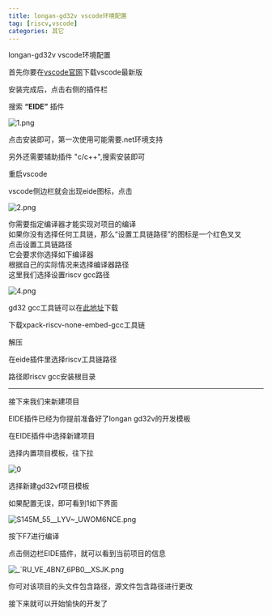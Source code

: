 ```yaml
---
title: longan-gd32v vscode环境配置
tag: [riscv,vscode]
categories: 其它
---
```

longan-gd32v vscode环境配置
<!--more-->


首先你要在[vscode官网](https://code.visualstudio.com/)下载vscode最新版

安装完成后，点击右侧的插件栏

搜索 __“EIDE”__ 插件

![1.png](https://i.loli.net/2021/06/17/FLKfYGlbNxQZCmu.png)

点击安装即可，第一次使用可能需要.net环境支持

另外还需要辅助插件 "c/c++",搜索安装即可

重启vscode

vscode侧边栏就会出现eide图标，点击

![2.png](https://i.loli.net/2021/06/17/TycDsdN2S96XqZh.png)


你需要指定编译器才能实现对项目的编译    
如果你没有选择任何工具链，那么“设置工具链路径”的图标是一个红色叉叉  
点击设置工具链路径  
它会要求你选择如下编译器    
根据自己的实际情况来选择编译器路径  
这里我们选择设置riscv gcc路径

![4.png](https://i.loli.net/2021/06/17/eUzTLBc1i4ubJpI.png)

gd32 gcc工具链可以在[此地址](https://cloud.github0null.io/s/R4SY?path=%2F%E7%BC%96%E8%AF%91%E5%B7%A5%E5%85%B7)下载

下载xpack-riscv-none-embed-gcc工具链

解压

在eide插件里选择riscv工具链路径

路径即riscv gcc安装根目录

---------

接下来我们来新建项目

EIDE插件已经为你提前准备好了longan gd32v的开发模板

在EIDE插件中选择新建项目

选择内置项目模板，往下拉

![0](https://i.loli.net/2021/06/17/hMydrpcL7NDEg85.png)

选择新建gd32vf项目模板

如果配置无误，即可看到1如下界面


![S145M_55__LYV~_UWOM6NCE.png](https://i.loli.net/2021/06/17/64nSYRWxHuLEVta.png)

按下F7进行编译

点击侧边栏EIDE插件，就可以看到当前项目的信息

![_`RU_VE_4BN7_6PB0__XSJK.png](https://i.loli.net/2021/06/17/LYx9hUIPpbfjslg.png)

你可对该项目的头文件包含路径，源文件包含路径进行更改

接下来就可以开始愉快的开发了